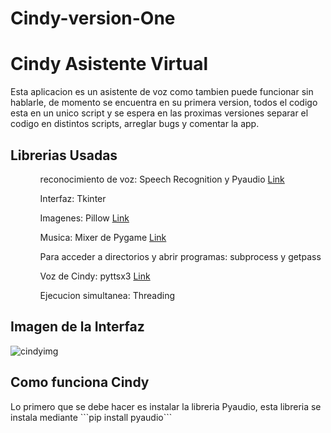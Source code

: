 # Cindy-version-One

<h1> Cindy Asistente Virtual </h1>

Esta aplicacion es un asistente de voz como tambien puede funcionar sin hablarle, de momento se encuentra en su primera version, todos el codigo esta en un unico script y se espera en las proximas versiones separar el codigo en distintos scripts, arreglar bugs y comentar la app.

<h2> Librerias Usadas </h2>

<ol>
  <ul>reconocimiento de voz: Speech Recognition y Pyaudio <a href='https://pypi.org/project/SpeechRecognition'>Link</a></ul>
  <ul>Interfaz: Tkinter</ul>
  <ul>Imagenes: Pillow <a href='https://pillow.readthedocs.io/en/stable/'>Link</a></ul>
  <ul>Musica: Mixer de Pygame <a href='https://www.pygame.org/docs/ref/music.html#pygame.mixer.music.get_busy'>Link</a></ul>
  <ul>Para acceder a directorios y abrir programas: subprocess y getpass </ul>
  <ul>Voz de Cindy: pyttsx3 <a href='https://pypi.org/project/pyttsx3/'>Link</a></ul>
  <ul>Ejecucion simultanea: Threading</ul>
</ol>  
  
  <h2>Imagen de la Interfaz</h2>
  
  ![cindyimg](https://user-images.githubusercontent.com/61121429/103034120-e9f15f00-4542-11eb-8670-eea4929b01b0.PNG)


<h2> Como funciona Cindy </h2>

<p>
  Lo primero que se debe hacer es instalar la libreria Pyaudio, esta libreria se instala mediante ```pip install pyaudio```  
  
</p>
